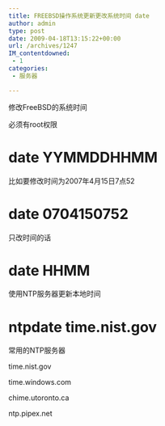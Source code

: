 ```yaml
---
title: FREEBSD操作系统更新更改系统时间 date
author: admin
type: post
date: 2009-04-18T13:15:22+00:00
url: /archives/1247
IM_contentdowned:
 - 1
categories:
 - 服务器

---
```


修改FreeBSD的系统时间

必须有root权限

# date YYMMDDHHMM

比如要修改时间为2007年4月15日7点52

# date 0704150752

只改时间的话

# date HHMM

使用NTP服务器更新本地时间

# ntpdate time.nist.gov


常用的NTP服务器

time.nist.gov

time.windows.com

chime.utoronto.ca

ntp.pipex.net